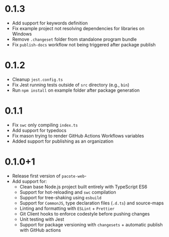 # 0.1.3

- Add support for keywords definition
- Fix example project not resolving dependencies for libraries on Windows
- Remove `.changeset` folder from standalone program bundle
- Fix `publish-docs` workflow not being triggered after package publish

# 0.1.2

- Cleanup `jest.config.ts`
- Fix Jest running tests outside of `src` directory (e.g., `bin`)
- Run `npm install` on example folder after package generation

# 0.1.1

- Fix `swc` only compiling `index.ts`
- Add support for typedocs
- Fix mason trying to render GitHub Actions Workflows variables
- Added support for publishing as an organization

# 0.1.0+1

- Release first version of `pacote-web`-
- Add support for:
    - Clean base Node.js project built entirely with TypeScript ES6
    - Support for hot-reloading and `swc` compilation
    - Support for tree-shaking using `esbuild`
    - Support for `CommonJS`, type declaration files (`.d.ts`) and source-maps
    - Linting and formatting with `ESLint` + `Prettier`
    - Git Client hooks to enforce codestyle before pushing changes
    - Unit testing with Jest
    - Support for package versioning with `changesets` + automatic publish with GitHub actions